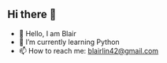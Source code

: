 ## Hi there 👋
- 🦁 Hello, I am Blair
- 🌱 I’m currently learning Python
- 📫 How to reach me: blairlin42@gmail.com


